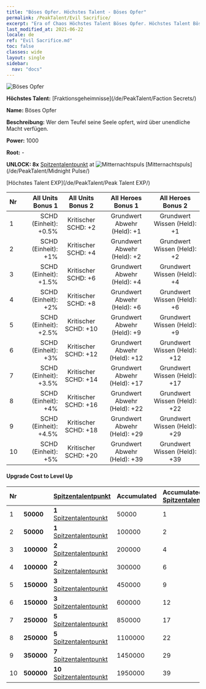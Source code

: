 ```yaml
---
title: "Böses Opfer. Höchstes Talent - Böses Opfer"
permalink: /PeakTalent/Evil Sacrifice/
excerpt: "Era of Chaos Höchstes Talent Böses Opfer. Höchstes Talent Böses Opfer. Böses Opfer"
last_modified_at: 2021-06-22
locale: de
ref: "Evil Sacrifice.md"
toc: false
classes: wide
layout: single
sidebar:
  nav: "docs"
---
```


  ![Böses Opfer](/images/pt/talent_3011.png)

  **Höchstes Talent:** [Fraktionsgeheimnisse](/de/PeakTalent/Faction Secrets/)

  **Name:** Böses Opfer

  **Beschreibung:** Wer dem Teufel seine Seele opfert, wird über unendliche Macht verfügen.

  **Power:** 1000

  **Root:** -

  **UNLOCK: 8x** [Spitzentalentpunkt](/ItemsDE/con_934/) at ![Mitternachtspuls](/images/pt/talent_3009.png) [Mitternachtspuls](/de/PeakTalent/Midnight Pulse/)

  [Höchstes Talent EXP](/de/PeakTalent/Peak Talent EXP/)

  | Nr | All Units Bonus 1 | All Units Bonus 2 | All Heroes Bonus 1 | All Heroes Bonus 2 |
  |:---|--------------:|:-------------:|:-------------:|:-------------:|
  | 1 | SCHD (Einheit): +0.5% | Kritischer SCHD: +2 | Grundwert Abwehr (Held): +1 | Grundwert Wissen (Held): +1 |
  | 2 | SCHD (Einheit): +1% | Kritischer SCHD: +4 | Grundwert Abwehr (Held): +2 | Grundwert Wissen (Held): +2 |
  | 3 | SCHD (Einheit): +1.5% | Kritischer SCHD: +6 | Grundwert Abwehr (Held): +4 | Grundwert Wissen (Held): +4 |
  | 4 | SCHD (Einheit): +2% | Kritischer SCHD: +8 | Grundwert Abwehr (Held): +6 | Grundwert Wissen (Held): +6 |
  | 5 | SCHD (Einheit): +2.5% | Kritischer SCHD: +10 | Grundwert Abwehr (Held): +9 | Grundwert Wissen (Held): +9 |
  | 6 | SCHD (Einheit): +3% | Kritischer SCHD: +12 | Grundwert Abwehr (Held): +12 | Grundwert Wissen (Held): +12 |
  | 7 | SCHD (Einheit): +3.5% | Kritischer SCHD: +14 | Grundwert Abwehr (Held): +17 | Grundwert Wissen (Held): +17 |
  | 8 | SCHD (Einheit): +4% | Kritischer SCHD: +16 | Grundwert Abwehr (Held): +22 | Grundwert Wissen (Held): +22 |
  | 9 | SCHD (Einheit): +4.5% | Kritischer SCHD: +18 | Grundwert Abwehr (Held): +29 | Grundwert Wissen (Held): +29 |
  | 10 | SCHD (Einheit): +5% | Kritischer SCHD: +20 | Grundwert Abwehr (Held): +39 | Grundwert Wissen (Held): +39 |


#### Upgrade Cost to Level Up

  | Nr | <i class="fas fa-coins"/> | [Spitzentalentpunkt](/ItemsDE/con_934/) | Accumulated <i class="fas fa-coins"/> | Accumulated [Spitzentalentpunkt](/ItemsDE/con_934/) |
  |:---|:--------------|:-------------|:-------------|:-------------|
  | 1 | **50000** | **1** [Spitzentalentpunkt](/ItemsDE/con_934/) | 50000 | 1 |
  | 2 | **50000** | **1** [Spitzentalentpunkt](/ItemsDE/con_934/) | 100000 | 2 |
  | 3 | **100000** | **2** [Spitzentalentpunkt](/ItemsDE/con_934/) | 200000 | 4 |
  | 4 | **100000** | **2** [Spitzentalentpunkt](/ItemsDE/con_934/) | 300000 | 6 |
  | 5 | **150000** | **3** [Spitzentalentpunkt](/ItemsDE/con_934/) | 450000 | 9 |
  | 6 | **150000** | **3** [Spitzentalentpunkt](/ItemsDE/con_934/) | 600000 | 12 |
  | 7 | **250000** | **5** [Spitzentalentpunkt](/ItemsDE/con_934/) | 850000 | 17 |
  | 8 | **250000** | **5** [Spitzentalentpunkt](/ItemsDE/con_934/) | 1100000 | 22 |
  | 9 | **350000** | **7** [Spitzentalentpunkt](/ItemsDE/con_934/) | 1450000 | 29 |
  | 10 | **500000** | **10** [Spitzentalentpunkt](/ItemsDE/con_934/) | 1950000 | 39 |
